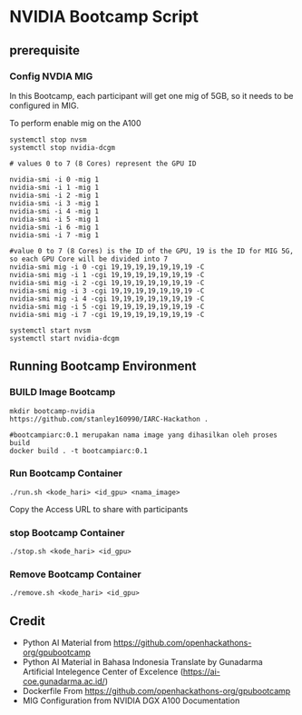 # NVIDIA Bootcamp Script

## prerequisite

### Config NVDIA MIG
In this Bootcamp, each participant will get one mig of 5GB, so it needs to be configured in MIG.

To perform enable mig on the A100

```
systemctl stop nvsm
systemctl stop nvidia-dcgm

# values 0 to 7 (8 Cores) represent the GPU ID

nvidia-smi -i 0 -mig 1
nvidia-smi -i 1 -mig 1
nvidia-smi -i 2 -mig 1
nvidia-smi -i 3 -mig 1
nvidia-smi -i 4 -mig 1
nvidia-smi -i 5 -mig 1
nvidia-smi -i 6 -mig 1
nvidia-smi -i 7 -mig 1

#value 0 to 7 (8 Cores) is the ID of the GPU, 19 is the ID for MIG 5G, so each GPU Core will be divided into 7
nvidia-smi mig -i 0 -cgi 19,19,19,19,19,19,19 -C
nvidia-smi mig -i 1 -cgi 19,19,19,19,19,19,19 -C
nvidia-smi mig -i 2 -cgi 19,19,19,19,19,19,19 -C
nvidia-smi mig -i 3 -cgi 19,19,19,19,19,19,19 -C
nvidia-smi mig -i 4 -cgi 19,19,19,19,19,19,19 -C
nvidia-smi mig -i 5 -cgi 19,19,19,19,19,19,19 -C
nvidia-smi mig -i 7 -cgi 19,19,19,19,19,19,19 -C

systemctl start nvsm
systemctl start nvidia-dcgm

```

## Running Bootcamp Environment

### BUILD Image Bootcamp

```
mkdir bootcamp-nvidia
https://github.com/stanley160990/IARC-Hackathon .

#bootcampiarc:0.1 merupakan nama image yang dihasilkan oleh proses build
docker build . -t bootcampiarc:0.1
```
### Run Bootcamp Container
```
./run.sh <kode_hari> <id_gpu> <nama_image>
```

Copy the Access URL to share with participants

### stop Bootcamp Container
```
./stop.sh <kode_hari> <id_gpu>
```
### Remove Bootcamp Container
```
./remove.sh <kode_hari> <id_gpu>
```

## Credit

* Python AI Material from https://github.com/openhackathons-org/gpubootcamp
* Python AI Material in Bahasa Indonesia Translate by Gunadarma Artificial Intelegence Center of Excelence (https://ai-coe.gunadarma.ac.id/)
* Dockerfile From https://github.com/openhackathons-org/gpubootcamp
* MIG Configuration from NVIDIA DGX A100 Documentation
